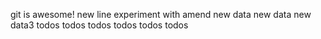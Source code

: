 git is awesome!
new line
experiment with amend
new data
new data
new data3
todos
todos todos
todos todos todos
